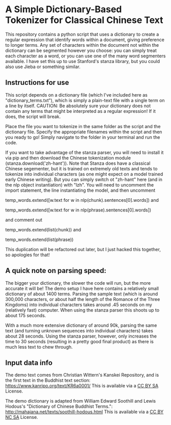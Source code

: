 # A Simple Dictionary-Based Tokenizer for Classical Chinese Text
This repository contains a python script that uses a dictionary to create a regular expression that identify words within a document, giving preference to longer terms. Any set of characters within the document not within the dictionary can be segmented however you choose: you can simply treat each character as a word, or you can use one of the many word segmenters available. I have set this up to use Stanford's stanza library, but you could also use Jieba or something similar.

## Instructions for use
This script depends on a dictionary file (which I've included here as "dictionary_terms.txt"), which is simply a plain-text file with a single term on a line by itself. CAUTION: Be absolutely sure your dictionary does not contain any terms that might be interpreted as a regular expression! If it does, the script will break.

Place the file you want to tokenize in the same folder as the script and the dictionary file. Specify the appropriate filenames within the script and then you ready to go! Simply navigate to the folder in your terminal and run the code.

If you want to take advantage of the stanza parser, you will need to install it via pip and then download the Chinese tokenization module (stanza.download('zh-hant')). Note that Stanza does have a classical Chinese segementer, but it is trained on extremely old texts and tends to tokenize into individual characters (as one might expect on a model trained early Chinese writing). But you can simply switch ot "zh-hant" here (and in the nlp object instantiation) with "lzh". You will need to uncomment the import statement, the line instantiating the model, and then uncomment 

temp_words.extend([w.text for w in nlp(chunk).sentences[0].words]) and

temp_words.extend([w.text for w in nlp(phrase).sentences[0].words])

and comment out

temp_words.extend(list(chunk)) and

temp_words.extend(list(phrase))

This duplication will be refactored out later, but I just hacked this together, so apologies for that!


## A quick note on parsing speed:
The bigger your dictionary, the slower the code will run, but the more accurate it will be! The demo setup I have here contains a relatively small dictionary of about 1400 terms. Parsing the sample text (which is around 300,000 characters, or about half the length of the Romance of the Three Kingdoms) into individual characters takes around .45 seconds on my (relatively fast) computer. When using the stanza parser this shoots up to about 175 seconds. 

With a much more extensive dictionary of around 90k, parsing the same text (and turning unknown sequences into individual characters) takes about 28 seconds. Using the stanza parser, however, only increases the time to 30 seconds (resulting in a pretty good final product) as there is much less text to chew through.

## Input data info
The demo text comes from Christian Wittern's Kanskei Repository, and is the first text in the Buddhist text section:
https://www.kanripo.org/text/KR6a0001/
This is available via a [CC BY SA](http://creativecommons.org/licenses/by-sa/4.0/) License.

The demo dictionary is adapted from William Edward Soothill and Lewis Hodous's "Dictionary of Chinese Buddhist Terms.": http://mahajana.net/texts/soothill-hodous.html
This is available via a [CC BY NC SA](http://new.creativecommons.org/licenses/by-nc-sa/1.0) License.